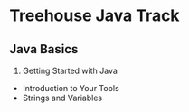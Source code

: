 # Treehouse Java Track
## Java Basics
1. Getting Started with Java
  * Introduction to Your Tools
  * Strings and Variables

